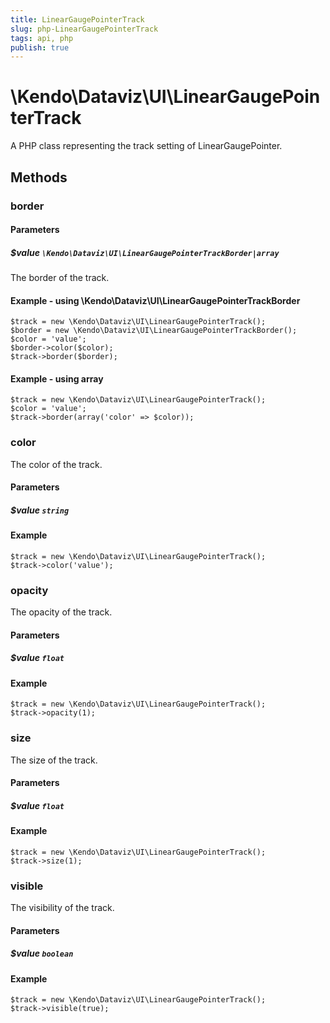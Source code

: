 ```yaml
---
title: LinearGaugePointerTrack
slug: php-LinearGaugePointerTrack
tags: api, php
publish: true
---
```


# \Kendo\Dataviz\UI\LinearGaugePointerTrack

A PHP class representing the track setting of LinearGaugePointer.


## Methods

### border

#### Parameters

##### $value `\Kendo\Dataviz\UI\LinearGaugePointerTrackBorder|array`

The border of the track.


#### Example - using \Kendo\Dataviz\UI\LinearGaugePointerTrackBorder

    $track = new \Kendo\Dataviz\UI\LinearGaugePointerTrack();
    $border = new \Kendo\Dataviz\UI\LinearGaugePointerTrackBorder();
    $color = 'value';
    $border->color($color);
    $track->border($border);

#### Example - using array

    $track = new \Kendo\Dataviz\UI\LinearGaugePointerTrack();
    $color = 'value';
    $track->border(array('color' => $color));

### color
The color of the track.
#### Parameters

##### $value `string`



#### Example 
    $track = new \Kendo\Dataviz\UI\LinearGaugePointerTrack();
    $track->color('value');

### opacity
The opacity of the track.
#### Parameters

##### $value `float`



#### Example 
    $track = new \Kendo\Dataviz\UI\LinearGaugePointerTrack();
    $track->opacity(1);

### size
The size of the track.
#### Parameters

##### $value `float`



#### Example 
    $track = new \Kendo\Dataviz\UI\LinearGaugePointerTrack();
    $track->size(1);

### visible
The visibility of the track.
#### Parameters

##### $value `boolean`



#### Example 
    $track = new \Kendo\Dataviz\UI\LinearGaugePointerTrack();
    $track->visible(true);

